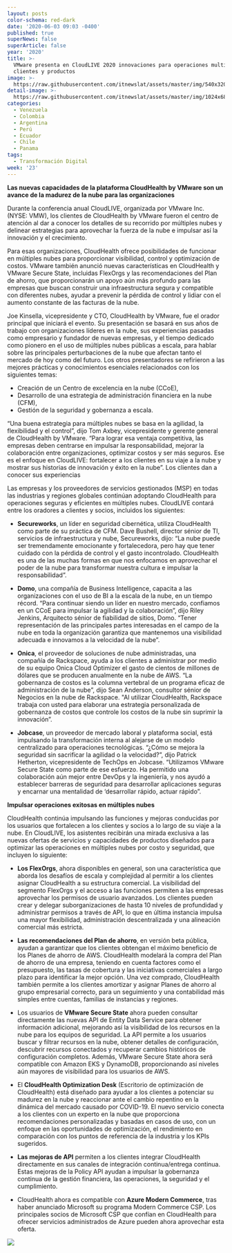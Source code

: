 ```yaml
---
layout: posts
color-schema: red-dark
date: '2020-06-03 09:03 -0400'
published: true
superNews: false
superArticle: false
year: '2020'
title: >-
  VMware presenta en CloudLIVE 2020 innovaciones para operaciones multinube de
  clientes y productos 
image: >-
  https://raw.githubusercontent.com/itnewslat/assets/master/img/540x320/Joe-Kasella-p.jpg
detail-image: >-
  https://raw.githubusercontent.com/itnewslat/assets/master/img/1024x680/Joe-Kasella-g.jpg
categories:
  - Venezuela
  - Colombia
  - Argentina
  - Perú
  - Ecuador
  - Chile
  - Panama
tags:
  - Transformación Digital
week: '23'
---
```

**Las nuevas capacidades de la plataforma CloudHealth by VMware son un avance de la madurez de la nube para las organizaciones**

Durante la conferencia anual CloudLIVE, organizada por VMware Inc. (NYSE: VMW), los clientes de CloudHealth by VMware fueron el centro de atención al dar a conocer los detalles de su recorrido por múltiples nubes y delinear estrategias para aprovechar la fuerza de la nube e impulsar así la innovación y el crecimiento.

Para esas organizaciones, CloudHealth ofrece posibilidades de funcionar en múltiples nubes para proporcionar visibilidad, control y optimización de costos. VMware también anunció nuevas características en CloudHealth y VMware Secure State, incluidas FlexOrgs y las recomendaciones del Plan de ahorro, que proporcionarán un apoyo aún más profundo para las empresas que buscan construir una infraestructura segura y compatible con diferentes nubes, ayudar a prevenir la pérdida de control y lidiar con el aumento constante de las facturas de la nube.

Joe Kinsella, vicepresidente y CTO, CloudHealth by VMware, fue el orador principal que iniciará el evento. Su presentación se basará en sus años de trabajo con organizaciones líderes en la nube, sus experiencias pasadas como empresario y fundador de nuevas empresas, y el tiempo dedicado como pionero en el uso de múltiples nubes públicas a escala, para hablar sobre las principales perturbaciones de la nube que afectan tanto el mercado de hoy como del futuro. Los otros presentadores se refirieron a las mejores prácticas y conocimientos esenciales relacionados con los siguientes temas:

- Creación de un Centro de excelencia en la nube (CCoE),
- Desarrollo de una estrategia de administración financiera en la nube (CFM),
- Gestión de la seguridad y gobernanza a escala.

“Una buena estrategia para múltiples nubes se basa en la agilidad, la flexibilidad y el control”, dijo Tom Axbey, vicepresidente y gerente general de CloudHealth by VMware. “Para lograr esa ventaja competitiva, las empresas deben centrarse en impulsar la responsabilidad, mejorar la colaboración entre organizaciones, optimizar costos y ser más seguros. Ese es el enfoque en CloudLIVE: fortalecer a los clientes en su viaje a la nube y mostrar sus historias de innovación y éxito en la nube”.
Los clientes dan a conocer sus experiencias

Las empresas y los proveedores de servicios gestionados (MSP) en todas las industrias y regiones globales continúan adoptando CloudHealth para operaciones seguras y eficientes en múltiples nubes. CloudLIVE contará entre los oradores a clientes y socios, incluidos los siguientes:

- **Secureworks**, un líder en seguridad cibernética, utiliza CloudHealth como parte de su práctica de CFM. Dave Bushell, director sénior de TI, servicios de infraestructura y nube, Secureworks, dijo: “La nube puede ser tremendamente emocionante y fortalecedora, pero hay que tener cuidado con la pérdida de control y el gasto incontrolado. CloudHealth es una de las muchas formas en que nos enfocamos en aprovechar el poder de la nube para transformar nuestra cultura e impulsar la responsabilidad”.

- **Domo**, una compañía de Business Intelligence, capacita a las organizaciones con el uso de BI a la escala de la nube, en un tiempo récord. “Para continuar siendo un líder en nuestro mercado, confiamos en un CCoE para impulsar la agilidad y la colaboración”, dijo Riley Jenkins, Arquitecto sénior de fiabilidad de sitios, Domo. “Tener representación de las principales partes interesadas en el campo de la nube en toda la organización garantiza que mantenemos una visibilidad adecuada e innovamos a la velocidad de la nube”.

- **Onica**, el proveedor de soluciones de nube administradas, una compañía de Rackspace, ayuda a los clientes a administrar por medio de su equipo Onica Cloud Optimizer el gasto de cientos de millones de dólares que se producen anualmente en la nube de AWS. “La gobernanza de costos es la columna vertebral de un programa eficaz de administración de la nube”, dijo Sean Anderson, consultor sénior de Negocios en la nube de Rackspace. "Al utilizar CloudHealth, Rackspace trabaja con usted para elaborar una estrategia personalizada de gobernanza de costos que controle los costos de la nube sin suprimir la innovación”.

- **Jobcase**, un proveedor de mercado laboral y plataforma social, está impulsando la transformación interna al alejarse de un modelo centralizado para operaciones tecnológicas. “¿Cómo se mejora la seguridad sin sacrificar la agilidad o la velocidad?”, dijo Patrick Hetherton, vicepresidente de TechOps en Jobcase. “Utilizamos VMware Secure State como parte de ese esfuerzo. Ha permitido una colaboración aún mejor entre DevOps y la ingeniería, y nos ayudó a establecer barreras de seguridad para desarrollar aplicaciones seguras y encarnar una mentalidad de ‘desarrollar rápido, actuar rápido”.

**Impulsar operaciones exitosas en múltiples nubes**

CloudHealth continúa impulsando las funciones y mejoras conducidas por los usuarios que fortalecen a los clientes y socios a lo largo de su viaje a la nube. En CloudLIVE, los asistentes recibirán una mirada exclusiva a las nuevas ofertas de servicios y capacidades de productos diseñados para optimizar las operaciones en múltiples nubes por costo y seguridad, que incluyen lo siguiente:

- **Los FlexOrgs**, ahora disponibles en general, son una característica que aborda los desafíos de escala y complejidad al permitir a los clientes asignar CloudHealth a su estructura comercial. La visibilidad del segmento FlexOrgs y el acceso a las funciones permiten a las empresas aprovechar los permisos de usuario avanzados. Los clientes pueden crear y delegar suborganizaciones de hasta 10 niveles de profundidad y administrar permisos a través de API, lo que en última instancia impulsa una mayor flexibilidad, administración descentralizada y una alineación comercial más estricta.

- **Las recomendaciones del Plan de ahorro**, en versión beta pública, ayudan a garantizar que los clientes obtengan el máximo beneficio de los Planes de ahorro de AWS. CloudHealth modelará la compra del Plan de ahorro de una empresa, teniendo en cuenta factores como el presupuesto, las tasas de cobertura y las iniciativas comerciales a largo plazo para identificar la mejor opción. Una vez comprado, CloudHealth también permite a los clientes amortizar y asignar Planes de ahorro al grupo empresarial correcto, para un seguimiento y una contabilidad más simples entre cuentas, familias de instancias y regiones.

- Los usuarios de **VMware Secure State** ahora pueden consultar directamente las nuevas API de Entity Data Service para obtener información adicional, mejorando así la visibilidad de los recursos en la nube para los equipos de seguridad. La API permite a los usuarios buscar y filtrar recursos en la nube, obtener detalles de configuración, descubrir recursos conectados y recuperar cambios históricos de configuración completos. Además, VMware Secure State ahora será compatible con Amazon EKS y DynamoDB, proporcionando así niveles aún mayores de visibilidad para los usuarios de AWS.

- El **CloudHealth Optimization Desk** (Escritorio de optimización de CloudHealth) está diseñado para ayudar a los clientes a potenciar su madurez en la nube y reaccionar ante el cambio repentino en la dinámica del mercado causado por COVID-19. El nuevo servicio conecta a los clientes con un experto en la nube que proporciona recomendaciones personalizadas y basadas en casos de uso, con un enfoque en las oportunidades de optimización, el rendimiento en comparación con los puntos de referencia de la industria y los KPIs sugeridos.

- **Las mejoras de API** permiten a los clientes integrar CloudHealth directamente en sus canales de integración continua/entrega continua. Estas mejoras de la Policy API ayudan a impulsar la gobernanza continua de la gestión financiera, las operaciones, la seguridad y el cumplimiento.

- CloudHealth ahora es compatible con **Azure Modern Commerce**, tras haber anunciado Microsoft su programa Modern Commerce CSP. Los principales socios de Microsoft CSP que confían en CloudHealth para ofrecer servicios administrados de Azure pueden ahora aprovechar esta oferta.

<img src="https://tracker.metricool.com/c3po.jpg?hash=56f88a41e39ab42c063cc51676587a04"/>